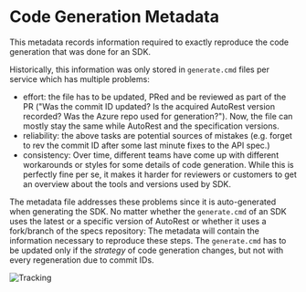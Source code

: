 # Code Generation Metadata

This metadata records information required to exactly reproduce the code generation that was done for an SDK.

Historically, this information was only stored in `generate.cmd` files per service which has multiple problems:
* effort: the file has to be updated, PRed and be reviewed as part of the PR ("Was the commit ID updated? Is the acquired AutoRest version recorded? Was the Azure repo used for generation?"). Now, the file can mostly stay the same while AutoRest and the specification versions.
* reliability: the above tasks are potential sources of mistakes (e.g. forget to rev the commit ID after some last minute fixes to the API spec.)
* consistency: Over time, different teams have come up with different workarounds or styles for some details of code generation. While this is perfectly fine per se, it makes it harder for reviewers or customers to get an overview about the tools and versions used by SDK.

The metadata file addresses these problems since it is auto-generated when generating the SDK. No matter whether the `generate.cmd` of an SDK uses the latest or a specific version of AutoRest or whether it uses a fork/branch of the specs repository: The metadata will contain the information necessary to reproduce these steps.
The `generate.cmd` has to be updated only if the *strategy* of code generation changes, but not with every regeneration due to commit IDs.


![Tracking](https://trackingexperiment.azurewebsites.net/api/TrackRequest?path=azure-sdk-for-net%2F%2Fsrc%2FSDKs%2F_metadata%2Freadme.md "Tracking")
